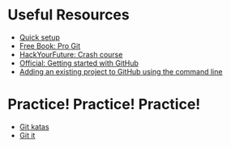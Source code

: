 # Useful Resources
<ul>
  <li><a href="https://github.com/HackTechGO/Command-Git/blob/master/git-setup.md">Quick setup</a></li>
  <li><a href="https://git-scm.com/book/en/v2">Free Book: Pro Git</a></li>
  <li><a href="https://github.com/HackTechGO/Git">HackYourFuture: Crash course</a></li>
  <li><a href="https://help.github.com/en">Official: Getting started with GitHub</a></li>
  <li><a href="https://help.github.com/en/articles/adding-an-existing-project-to-github-using-the-command-line">Adding an existing project to GitHub using the command line </a></li>
</ul>

# Practice! Practice! Practice!
<ul>
  <li><a href="https://github.com/HackTechGO/git-katas" target="_blank">Git katas </a></li>
    <li><a href="https://github.com/HackTechGO/git-it-electron" target="_blank">Git it </a></li>

</ul>
